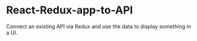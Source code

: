 # React-Redux-app-to-API
Connect an existing API via Redux and use the data to display something in a UI.
